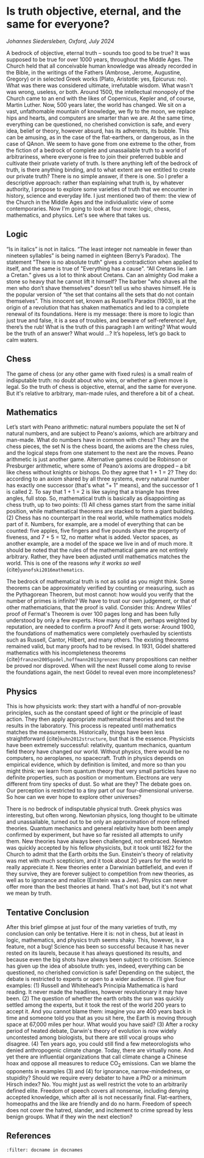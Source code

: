 # Is truth objective, eternal, and the same for everyone?

*Johannes Siedersleben, Oxford, July 2024*


A bedrock of objective, eternal truth – sounds too good to be true? It was supposed to be true for over 1000 years, throughout the Middle Ages. The Church held that all conceivable human knowledge was already recorded in the Bible, in the writings of the Fathers (Ambrose, Jerome, Augustine, Gregory) or in selected Greek works (Plato, Aristotle: yes, Epicurus: no). What was there was considered ultimate, irrefutable wisdom. What wasn't was wrong, useless, or both. Around 1500, the intellectual monopoly of the Church came to an end with the likes of Copernicus, Kepler and, of course, Martin Luther.  Now, 500 years later, the world has changed. We sit on a vast, unfathomable mountain of knowledge, we fly to the moon, we replace hips and hearts, and computers are smarter than we are. At the same time, everything can be questioned, no cherished conviction is safe, and every idea, belief or theory, however absurd, has its adherents, its bubble. This can be amusing, as in the case of the flat-earthers, or dangerous, as in the case of QAnon. We seem to have gone from one extreme to the other, from the fiction of a bedrock of complete and unassailable truth to a world of arbitrariness, where everyone is free to join their preferred bubble and cultivate their private variety of truth. Is there anything left of the bedrock of truth, is there anything binding, and to what extent are we entitled to create our private truth? There is no simple answer, if there is one. So I prefer a descriptive approach: rather than explaining what truth is, by whatever authority, I propose to explore some varieties of truth that we encounter in history, science and everyday life. I just mentioned two of them: the view of the Church in the Middle Ages and the individualistic view of some contemporaries. Now I'm going to look at four more: logic, chess, mathematics, and physics. Let's see where that takes us.

## Logic
“Is in italics” is not in italics. “The least integer not nameable in fewer than nineteen syllables” is being named in eighteen (Berry’s Paradox). The statement "There is no absolute truth" gives a contradiction when applied to itself, and the same is true of "Everything has a cause". “All Cretans lie. I am a Cretan.” gives us a lot to think about Cretans.  Can an almighty God make a stone so heavy that he cannot lift it himself? The barber "who shaves all the men who don’t shave themselves" doesn’t tell us who shaves himself. He is the popular version of “the set that contains all the sets that do not contain themselves”. This innocent set, known as Russell’s Paradox (1903), is at the origin of a revolution that has shaken mathematics and led to a complete renewal of its foundations. Here is my message: there is more to logic than just true and false, it is a sea of troubles, and beware of self-reference! Aye, there’s the rub! What is the truth of this paragraph I am writing? What would be the truth of an answer? What would …? It’s hopeless, let’s go back to calm waters.
## Chess 
The game of chess (or any other game with fixed rules) is a small realm of indisputable truth: no doubt about who wins, or whether a given move is legal. So the truth of chess is objective, eternal, and the same for everyone. But it's relative to arbitrary, man-made rules, and therefore a bit of a cheat. 
## Mathematics
Let’s start with Peano arithmetic: natural numbers populate the set N of natural numbers, and are 
subject to Peano's axioms, which are arbitrary and man-made. What do numbers have in common with chess? 
They are the chess pieces, the set N is the chess board, the axioms are the chess rules, and the logical 
steps from one statement to the next are the moves. Peano arithmetic is just another game. Alternative games 
could be Robinson or Presburger arithmetic, where some of Peano’s axioms are dropped – a bit like chess without 
knights or bishops. Do they agree that 1 + 1 = 2? They do: according to an axiom shared by all three systems, 
every natural number has exactly one successor (that's what "+ 1" means), and the successor of 1 is called 2. 
To say that 1 + 1 = 2 is like saying that a triangle has three angles, full stop. So, mathematical truth 
is basically as disappointing as chess truth, up to two points: (1) All chess games start from the same 
initial position, while mathematical theorems are stacked to form a giant building. (2) Chess has no 
counterpart in the real world, while mathematics models part of it. Numbers, for example, are a model 
of everything that can be counted: five apples, five fingers and five pounds share the property of fiveness, 
and 7 + 5 = 12, no matter what is added. Vector spaces, as another example, are a model of the space 
we live in and of much more. It should be noted that the rules of the mathematical game are not entirely 
arbitrary. Rather, they have been adjusted until mathematics matches the world. This is one of the reasons
*why it works so well* {cite}`yanofski2016mathematics`.

The bedrock of mathematical truth is not as solid as you might think. Some theorems can be 
approximately verified by counting or measuring, such as the Pythagorean Theorem, but most cannot: 
how would you verify that the number of primes is infinite? We have to trust our own judgement, 
or that of other mathematicians, that the proof is valid. Consider this: Andrew Wiles' proof of 
Fermat's Theorem is over 100 pages long and has been fully understood by only a few experts. 
How many of them, perhaps weighted by reputation, are needed to confirm a proof? And it gets worse: 
Around 1900, the foundations of mathematics were completely overhauled by scientists such as Russell,
Cantor, Hilbert, and many others. The existing theorems remained valid, but many proofs had to be revised.
In 1931, Gödel shattered mathematics with his incompleteness theorems {cite}`franzen2005godel,hoffmann2013grenzen`: many propositions can neither
be proved nor disproved. When will the next Russell come along to revise the foundations again,
the next Gödel to reveal even more incompleteness?

## Physics
This is how physicists work: they start with a handful of non-provable principles, such as the constant speed 
of light or the principle of least action. They then apply appropriate mathematical theories and test the 
results in the laboratory. This process is repeated until mathematics matches the measurements.
Historically, things have been less straightforward {cite}`kuhn2012structure`, but that is the essence. 
Physicists have been extremely successful: relativity, quantum mechanics, quantum field theory 
have changed our world. Without physics, there would be no computers, no aeroplanes, no spacecraft. 
Truth in physics depends on empirical evidence, which by definition is limited, and more so than 
you might think: we learn from quantum theory that very small particles have no definite properties, 
such as position or momentum. Electrons are very different from tiny specks of dust. So what are they? 
The debate goes on. Our perception is restricted to a tiny part of our four-dimensional universe. 
So how can we ever hope to explore other universes?

There is no bedrock of indisputable physical truth. Greek physics was interesting, but often wrong. 
Newtonian physics, long thought to be ultimate and unassailable, turned out to be only an approximation 
of more refined theories. Quantum mechanics and general relativity have both been amply confirmed 
by experiment, but have so far resisted all attempts to unify them. New theories have always been 
challenged, not embraced. Newton was quickly accepted by his fellow physicists, but it 
took until 1822 for the Church to admit that the Earth orbits the Sun. Einstein's theory of 
relativity was met with much scepticism, and it took about 20 years for the world to really 
appreciate it. New theories enter a Darwinian battlefield, and even if they survive, they are 
forever subject to competition from new theories, as well as to ignorance and malice (Einstein was a Jew). 
Physics can never offer more than the best theories at hand. That's not bad, but it's not what we mean by truth.

## Tentative Conclusion
After this brief glimpse at just four of the many varieties of truth, my conclusion can only be tentative. 
Here it is: not in chess, but at least in logic, mathematics, and physics truth seems shaky. This, however, 
is a feature, not a bug! Science has been so successful because it has never rested on its laurels, 
because it has always questioned its results, and because even the big shots have always been subject 
to criticism. Science has given up the idea of absolute truth: yes, indeed, everything can be questioned, 
no cherished conviction is safe! Depending on the subject, the debate is restricted to experts or open 
to a wider audience. I’ll give four examples: (1) Russell and Whitehead’s Principia Mathematica is hard 
reading. It never made the headlines, however revolutionary it may have been. (2) The question of whether 
the earth orbits the sun was quickly settled among the experts, but it took the rest of the world 200 years 
to accept it. And you cannot blame them: imagine you are 400 years back in time and someone 
told you that as you sit here, the Earth is moving through space at 67,000 miles per hour. 
What would you have said? (3) After a rocky period of heated debate, Darwin's theory of 
evolution is now widely uncontested among biologists, but there are still vocal groups who disagree. 
(4) Ten years ago, you could still find a few meteorologists who denied anthropogenic climate change. 
Today, there are virtually none. And yet there are influential organizations that call climate change a 
Chinese hoax and oppose all measures to reduce CO<sub>2</sub> emissions. Can we blame the opponents 
in examples (3) and (4) for ignorance, narrow-mindedness, or stupidity? Should we require every 
debater to have a PhD or a minimum Hirsch index? No. You might just as well restrict the vote to 
an arbitrarily defined elite. Freedom of speech covers all nonsense, including denying accepted 
knowledge, which after all is not necessarily final. Flat-earthers, homeopaths and the like are 
friendly and do no harm. Freedom of speech does not cover the hatred, slander, and incitement to crime 
spread by less benign groups. What if they win the next election?


## References

```{bibliography}
:filter: docname in docnames
```




















<div style="margin-bottom: 100px;"></div>
